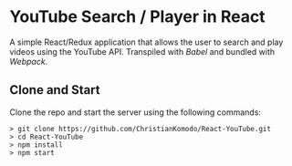 # YouTube Search / Player in React

A simple React/Redux application that allows the user to search and play videos using the YouTube API.  Transpiled with *Babel* and bundled with *Webpack*.

## Clone and Start

Clone the repo and start the server using the following commands:

```
> git clone https://github.com/ChristianKomodo/React-YouTube.git
> cd React-YouTube
> npm install
> npm start
```
